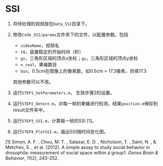 # SSI

1. 将待处理的视频放在`Data_SSI`目录下。

2. 修改`Code_SSI/params`文件夹下的文件，以配置参数。包括

   - `videoName`，视频名
   - `t0`，装置稳定的开始时间（秒）
   - `gx`，三角形区域的顶点x坐标；`gy`，三角形区域的顶点y坐标
   - `n_real`，果蝇数目
   - `bin`，0.5cm在图像上的像素数，如0.5cm = 17.3像素，则填17.3

   其他参数可以不改。

3. 运行`STEP1_SetParameters.m`， 生效步骤2的设置。

4. 运行`STEP2_Detect.m`，对每一帧的果蝇进行检测，结果`position.m`保存到result文件夹中。

5. 运行`STEP3_SSI.m`，计算每一帧的SSI [1]。

6. 运行`STEP4_PlotSSI.m`，画出SSI随时间变化图。

[1] Simon, A. F. , Chou, M. T. , Salazar, E. D. , Nicholson, T. , Saini, N. , & Metchev, S. , et al. (2012). A simple assay to study social behavior in drosophila: measurement of social space within a group1. *Genes Brain & Behavior*, *11*(2), 243-252. 
